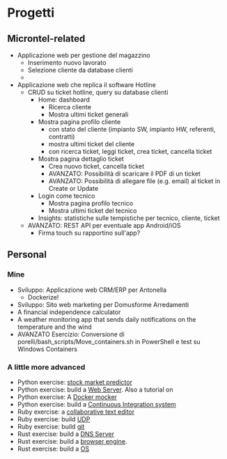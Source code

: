 # Progetti

## Microntel-related
* Applicazione web per gestione del magazzino 
  - Inserimento nuovo lavorato
  - Selezione cliente da database clienti
  - 
* Applicazione web che replica il software Hotline
  - CRUD su ticket hotline, query su database clienti
    - Home: dashboard
      - Ricerca cliente
      - Mostra ultimi ticket generali
    - Mostra pagina profilo cliente
      - con stato del cliente (impianto SW, impianto HW, referenti, contratti)
      - mostra ultimi ticket del cliente
      - con ricerca ticket, leggi ticket, crea ticket, cancella ticket
    - Mostra pagina dettaglio ticket
      - Crea nuovo ticket, cancella ticket
      - AVANZATO: Possibilità di scaricare il PDF di un ticket
      - AVANZATO: Possibilità di allegare file (e.g. email) al ticket in Create or Update
    - Login come tecnico
      - Mostra pagina profilo tecnico
      - Mostra ultimi ticket del tecnico
    - Insights: statistiche sulle tempistiche per tecnico, cliente, ticket
  - AVANZATO: REST API per eventuale app Android/iOS
    - Firma touch su rapportino sull'app?

## Personal
### Mine
* Sviluppo: Applicazione web CRM/ERP per Antonella
  - Dockerize!
* Sviluppo: Sito web marketing per Domusforme Arredamenti
* A financial independence calculator 
* A weather monitoring app that sends daily notifications on the temperature and the wind
* AVANZATO Esercizio: Conversione di porelli/bash_scripts/Move_containers.sh in PowerShell e test su Windows Containers
### A little more advanced
* Python exercise: [stock market predictor](https://www.datacamp.com/community/tutorials/lstm-python-stock-market)
* Python exercise: build a [Web Server](https://ruslanspivak.com/lsbaws-part1/). Also a tutorial on 
* Python exercise: A [Docker mocker](https://github.com/tonybaloney/mocker)
* Python exercise: build a [Continuous Integration system](http://aosabook.org/en/500L/a-continuous-integration-system.html)
* Ruby exercise: a [collaborative text editor](https://www.aha.io/blog/text-editor)
* Ruby exercise: build [UDP](https://medium.com/geckoboard-under-the-hood/how-to-build-a-network-stack-in-ruby-f73aeb1b661b)
* Ruby exercise: build [git](https://thoughtbot.com/blog/rebuilding-git-in-ruby)
* Rust exercise: build a [DNS Server](https://github.com/EmilHernvall/dnsguide/blob/master/README.md)
* Rust exercise: build a [browser engine](https://limpet.net/mbrubeck/2014/08/08/toy-layout-engine-1.html).
* Rust exercise: build a [OS](https://os.phil-opp.com/)
